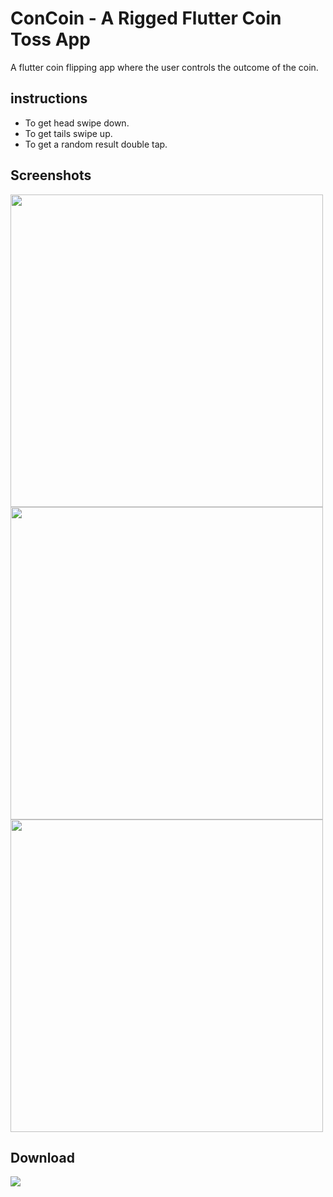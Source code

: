 # ConCoin - A Rigged Flutter Coin Toss App

A flutter coin flipping app where the user controls the outcome of the coin.
## instructions

- To get head swipe down.
- To get tails swipe up.
- To get a random result double tap.


## Screenshots
<div>
<img src="https://user-images.githubusercontent.com/38810886/132952873-53018d75-7325-4542-8c04-d29ef027dac3.gif" height="500">
<img src="https://user-images.githubusercontent.com/38810886/132951438-d91da41f-3c0a-458b-846e-10af5878b3fa.png" height="500">
<img src="https://user-images.githubusercontent.com/38810886/132951234-0dbe1abe-3df6-4cf9-b2e1-c20a17d2a386.png" height="500">
</div>




## Download
<a href='https://play.google.com/store/apps/details?id=bombadev.concoin' ><img src="https://user-images.githubusercontent.com/38810886/132952974-8ff8f806-e06e-4ed3-b7f6-5c016d6bcb03.png"></a>


